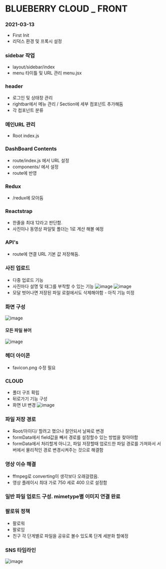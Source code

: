 # BLUEBERRY CLOUD _ FRONT
### 2021-03-13
- First Init
- 리덕스 환경 및 프록시 설정

### sidebar 작업
- layout/sidebar/index
- menu 타이틀 및 URL 관리 menu.jsx

### header
- 로그인 및 상태창 관리
- rightbar에서 메뉴 관리 / Section에 세부 컴포넌트 추가해둠
- 각 컴포넌트 분류

### 메인URL 관리 
- Root index.js

### DashBoard Contents
- route/index.js 에서 URL 설정
- components/ 에서 설정
- route에 반영

### Redux
- /redux에 모아둠

### Reactstrap
- 한줄을 최대 12라고 판단함.
- 사진이나 동영상 파일및 폴더는 1로 계산 해볼 예정

### API's
- route에 연결 URL 기본 값 저장해둠.

### 사진 업로드
- 다중 업로드 기능
- 사진마다 설명 및 태그를 부착할 수 있는 기능
![image](https://user-images.githubusercontent.com/45280952/111907051-fda35780-8a96-11eb-9d4e-34f23c83cbad.png)
![image](https://user-images.githubusercontent.com/45280952/111907055-05fb9280-8a97-11eb-9193-c44a7bc800a8.png)
- 모달 벗어나면 저장된 파일 로컬에서도 삭제해야함 - 아직 기능 미정


### 화면 구성
![image](https://user-images.githubusercontent.com/45280952/117133640-79572a80-addf-11eb-9375-065830973f31.png)

#### 모든 파일 뷰어
![image](https://user-images.githubusercontent.com/45280952/111907073-157adb80-8a97-11eb-8dbb-226ba8f57c4f.png)

### 헤더 아이콘 
- favicon.png 수정 필요

### CLOUD
- 폴더 구조 확립
- 뒤로가기 기능 구성
- 화면 UI 변경
![image](https://user-images.githubusercontent.com/45280952/115579810-7c431d00-a301-11eb-9c76-6c2361061a7b.png)

### 파일 저장 경로
- Root/아이디/ 할려고 했으나 잘안되서 날짜로 변경
- formData에서 field값을 빼서 경로를 설정할수 있는 방법을 찾아야함
- formData에서 처리할게 아니고, 파일 저장할때 업로드한 파일 경로를 가져와서 서버에서 물리적인 경로 변경시켜주는 것으로 해결함

### 영상 이슈 해결
- ffmpeg로 converting이 생각보다 오래걸렸음.
- 영상 플레이시 최대 가로 750 세로 400 으로 설정함

### 일반 파일 업로드 구성. mimetype별 이미지 연결 완료

### 팔로워 정책
 - 팔로워
 - 팔로잉
 - 친구
 각 단게별로 파일을 공유로 볼수 있도록 단계 세분화 할예정


### SNS 타임라인
![image](https://user-images.githubusercontent.com/45280952/120104601-25e2bd00-c190-11eb-9bbb-e6591e741b0d.png)

